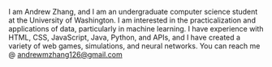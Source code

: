 I am Andrew Zhang, and I am an undergraduate computer science student at the University of Washington.
I am interested in the practicalization and applications of data, particularly in machine learning. 
I have experience with HTML, CSS, JavaScript, Java, Python, and APIs, and I have created a variety of web games, simulations, and neural networks.
You can reach me @ andrewmzhang126@gmail.com
